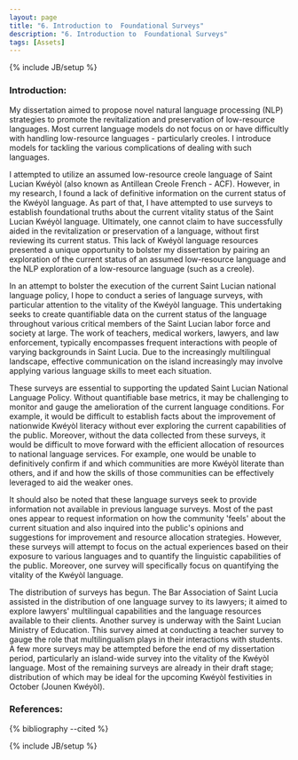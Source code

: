 ```yaml
---
layout: page
title: "6. Introduction to  Foundational Surveys"
description: "6. Introduction to  Foundational Surveys"
tags: [Assets]
---
```

{% include JB/setup %}


### Introduction:

My dissertation aimed to propose novel natural language processing (NLP) strategies to promote the revitalization and preservation of low-resource languages. Most current language models do not focus on or have difficultly with handling low-resource languages - particularly creoles. I introduce models for tackling the various complications of dealing with such languages.

I attempted to utilize an assumed low-resource creole language of Saint Lucian Kwéyòl (also known as Antillean Creole French - ACF). However, in my research, I found a lack of definitive information on the current status of the Kwéyòl language. As part of that, I have attempted to use surveys to establish foundational truths about the current vitality status of the Saint Lucian Kwéyòl language. Ultimately, one cannot claim to have successfully aided in the revitalization or preservation of a language, without first reviewing its current status. This lack of Kwéyòl language resources presented a unique opportunity to bolster my dissertation by pairing an exploration of the current status of an assumed low-resource language and the NLP exploration of a low-resource language (such as a creole).

In an attempt to bolster the execution of the current Saint Lucian national language policy, I hope to conduct a series of language surveys, with particular attention to the vitality of the Kwéyòl language. This undertaking seeks to create quantifiable data on the current status of the language throughout various critical members of the Saint Lucian labor force and society at large. The work of teachers, medical workers, lawyers, and law enforcement, typically encompasses frequent interactions with people of varying backgrounds in Saint Lucia. Due to the increasingly multilingual landscape, effective communication on the island increasingly may involve applying various language skills to meet each situation.

These surveys are essential to supporting the updated Saint Lucian National Language Policy. Without quantifiable base metrics, it may be challenging to monitor and gauge the amelioration of the current language conditions. For example, it would be difficult to establish facts about the improvement of nationwide Kwéyòl literacy without ever exploring the current capabilities of the public. Moreover, without the data collected from these surveys, it would be difficult to move forward with the efficient allocation of resources to national language services. For example, one would be unable to definitively confirm if and which communities are more Kwéyòl literate than others, and if and how the skills of those communities can be effectively leveraged to aid the weaker ones.

It should also be noted that these language surveys seek to provide information not available in previous language surveys. Most of the past ones appear to request information on how the community 'feels' about the current situation and also inquired into the public's opinions and suggestions for improvement and resource allocation strategies. However, these surveys will attempt to focus on the actual experiences based on their exposure to various languages and to quantify the linguistic capabilities of the public. Moreover, one survey will specifically focus on quantifying the vitality of the Kwéyòl language. 

The distribution of surveys has begun. The Bar Association of Saint Lucia assisted in the distribution of one language survey to its lawyers; it aimed to explore lawyers' multilingual capabilities and the language resources available to their clients. Another survey is underway with the Saint Lucian Ministry of Education. This survey aimed at conducting a teacher survey to gauge the role that multilingualism plays in their interactions with students. A few more surveys may be attempted before the end of my dissertation period, particularly an island-wide survey into the vitality of the Kwéyòl language. Most of the remaining surveys are already in their draft stage; distribution of which may be ideal for the upcoming Kwéyòl festivities in October (Jounen Kwéyòl).

### References:


{% bibliography --cited %}

{% include JB/setup %}